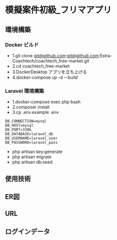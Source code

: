 # 模擬案件初級_フリマアプリ

## 環境構築

### Docker ビルド

- 1.git clone git@github.com:git@github.com:Estra-Coachtech/coachtech_free-market.git
- 2.cd coachtech_free-market
- 3.DockerDesktop アプリを立ち上げる
- 4.docker-compose up -d --build

### Laravel 環境構築

- 1.docker-compose exec php bash
- 2.composer install
- 3.cp .env.example .env

```
DB_CONNECTION=mysql
DB_HOST=mysql
DB_PORT=3306
DB_DATABASE=laravel_db
DB_USERNAME=laravel_user
DB_PASSWORD=laravel_pass
```

- php artisan key:generate
- php artisan migrate
- php artisan db:seed

## 使用技術

## ER図

## URL

## ログインデータ
